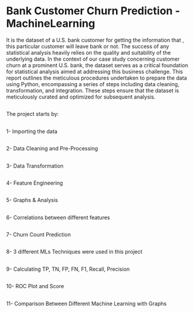 # Bank Customer Churn Prediction - MachineLearning
It is the dataset of a U.S. bank customer for getting the information that , this particular customer will leave bank or not. 
The success of any statistical analysis heavily relies on the quality and suitability of the underlying data. In the context of our case study concerning customer churn at a prominent U.S. bank, the dataset serves as a critical foundation for statistical analysis aimed at addressing this business challenge. This report outlines the meticulous procedures undertaken to prepare the data using Python, encompassing a series of steps including data cleaning, transformation, and integration. These steps ensure that the dataset is meticulously curated and optimized for subsequent analysis.
##
The project starts by:
##
1- Importing the data
##
2- Data Cleaning and Pre-Processing 
##
3- Data Transformation
##
4- Feature Engineering
##
5- Graphs & Analysis
##
6- Correlations between different features
##
7- Churn Count Prediction
##
8- 3 different MLs Techniques were used in this project
##
9- Calculating TP, TN, FP, FN, F1, Recall, Precision
##
10- ROC Plot and Score 
##
11- Comparison Between Different Machine Learning with Graphs
